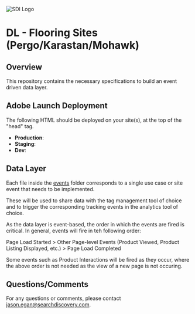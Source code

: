 ![SDI Logo](https://www.searchdiscovery.com/wp-content/uploads/2017/03/SDI-Black.svg)

# DL - Flooring Sites (Pergo/Karastan/Mohawk)

## Overview
This repository contains the necessary specifications to build an event driven data layer.

## Adobe Launch Deployment
The following HTML should be deployed on your site(s), at the top of the "head" tag.
- **Production**: <script src="//assets.adobedtm.com/13496781d41f/edd51e464a01/launch-7fdefc98b35d.min.js" async></script>
- **Staging**: <script src="//assets.adobedtm.com/13496781d41f/edd51e464a01/launch-f79e32c61902-staging.min.js" async></script>
- **Dev**:<script src="//assets.adobedtm.com/13496781d41f/edd51e464a01/launch-87595e6e355e-development.min.js" async></script>

## Data Layer
Each file inside the [events](/events/) folder corresponds to a single use case or site event that needs to be implemented.

These will be used to share data with the tag management tool of choice and to trigger the corresponding tracking events in the analytics tool of choice.

As the data layer is event-based, the order in which the events are fired is critical. In general, events will fire in teh following order:

Page Load Started > Other Page-level Events (Product Viewed, Product Listing Displayed, etc.) > Page Load Completed

Some events such as Product Interactions will be fired as they occur, where the above order is not needed as the view of a new page is not occuring.


## Questions/Comments
For any questions or comments, please contact jason.egan@searchdiscovery.com.

